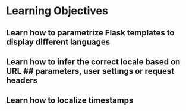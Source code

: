 # Learning Objectives
## Learn how to parametrize Flask templates to display different languages
## Learn how to infer the correct locale based on URL ## parameters, user settings or request headers
## Learn how to localize timestamps
